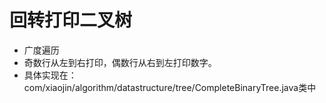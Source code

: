 # 回转打印二叉树
- 广度遍历
- 奇数行从左到右打印，偶数行从右到左打印数字。
- 具体实现在：com/xiaojin/algorithm/datastructure/tree/CompleteBinaryTree.java类中
